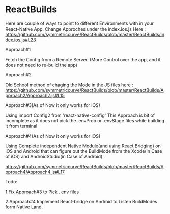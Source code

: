 # ReactBuilds


Here are couple of ways to point to different Environments with in your React-Native App. Change Approches under the index.ios.js Here : https://github.com/symmetriccurve/ReactBuilds/blob/master/ReactBuilds/index.ios.js#L23

Approach#1

Fetch the Config from a Remote Server. (More Control over the app, and it does not need to re-build the app)

Approach#2

Old School method of chaging the Mode in the JS files here : https://github.com/symmetriccurve/ReactBuilds/blob/master/ReactBuilds/Approach2/Approach2.js#L15

Approach#3(As of Now it only works for iOS)

Using import Config2 from 'react-native-config' This Approach is bit of incomplete as it does not pick the .envProb or .envStage files while building it from terminal

Approach#4(As of Now it only works for iOS)

Using Complete independent Native Module(and using React Bridging) on iOS and Android that can figure out the BuildMode from the Xcode(in Case of iOS) and AndroidStudio(in Case of Android).

https://github.com/symmetriccurve/ReactBuilds/blob/master/ReactBuilds/Approach4/Approach4.js#L17

Todo:

1.Fix Approach#3 to Pick . env files

2.Approach#4 Implement React-bridge on Android to Listen BuildModes form Native Land.
